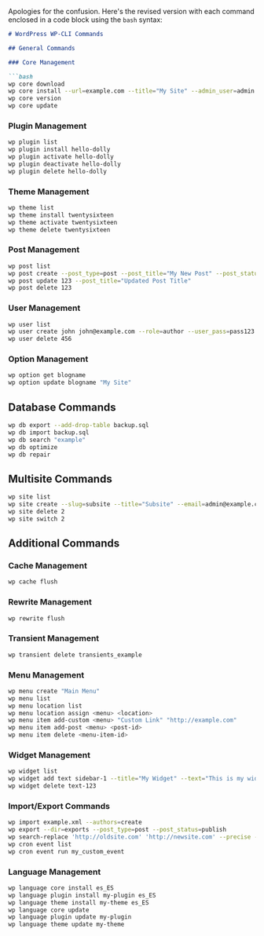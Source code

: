 Apologies for the confusion. Here's the revised version with each command enclosed in a code block using the `bash` syntax:

```markdown
# WordPress WP-CLI Commands

## General Commands

### Core Management

```bash
wp core download
wp core install --url=example.com --title="My Site" --admin_user=admin --admin_password=pass123 --admin_email=admin@example.com
wp core version
wp core update
```

### Plugin Management

```bash
wp plugin list
wp plugin install hello-dolly
wp plugin activate hello-dolly
wp plugin deactivate hello-dolly
wp plugin delete hello-dolly
```

### Theme Management

```bash
wp theme list
wp theme install twentysixteen
wp theme activate twentysixteen
wp theme delete twentysixteen
```

### Post Management

```bash
wp post list
wp post create --post_type=post --post_title="My New Post" --post_status=publish
wp post update 123 --post_title="Updated Post Title"
wp post delete 123
```

### User Management

```bash
wp user list
wp user create john john@example.com --role=author --user_pass=pass123
wp user delete 456
```

### Option Management

```bash
wp option get blogname
wp option update blogname "My Site"
```

## Database Commands

```bash
wp db export --add-drop-table backup.sql
wp db import backup.sql
wp db search "example"
wp db optimize
wp db repair
```

## Multisite Commands

```bash
wp site list
wp site create --slug=subsite --title="Subsite" --email=admin@example.com
wp site delete 2
wp site switch 2
```

## Additional Commands

### Cache Management

```bash
wp cache flush
```

### Rewrite Management

```bash
wp rewrite flush
```

### Transient Management

```bash
wp transient delete transients_example
```

### Menu Management

```bash
wp menu create "Main Menu"
wp menu list
wp menu location list
wp menu location assign <menu> <location>
wp menu item add-custom <menu> "Custom Link" "http://example.com"
wp menu item add-post <menu> <post-id>
wp menu item delete <menu-item-id>
```

### Widget Management

```bash
wp widget list
wp widget add text sidebar-1 --title="My Widget" --text="This is my widget content"
wp widget delete text-123
```

### Import/Export Commands

```bash
wp import example.xml --authors=create
wp export --dir=exports --post_type=post --post_status=publish
wp search-replace 'http://oldsite.com' 'http://newsite.com' --precise --dry-run
wp cron event list
wp cron event run my_custom_event
```

### Language Management

```bash
wp language core install es_ES
wp language plugin install my-plugin es_ES
wp language theme install my-theme es_ES
wp language core update
wp language plugin update my-plugin
wp language theme update my-theme
```
```
